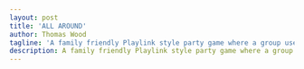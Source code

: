 ```yaml
---
layout: post
title: 'ALL AROUND'
author: Thomas Wood
tagline: 'A family friendly Playlink style party game where a group use phones to draw and interact with three different minigames.'
description: A family friendly Playlink style party game where a group use phones to draw and interact with three different minigames.
---
```

